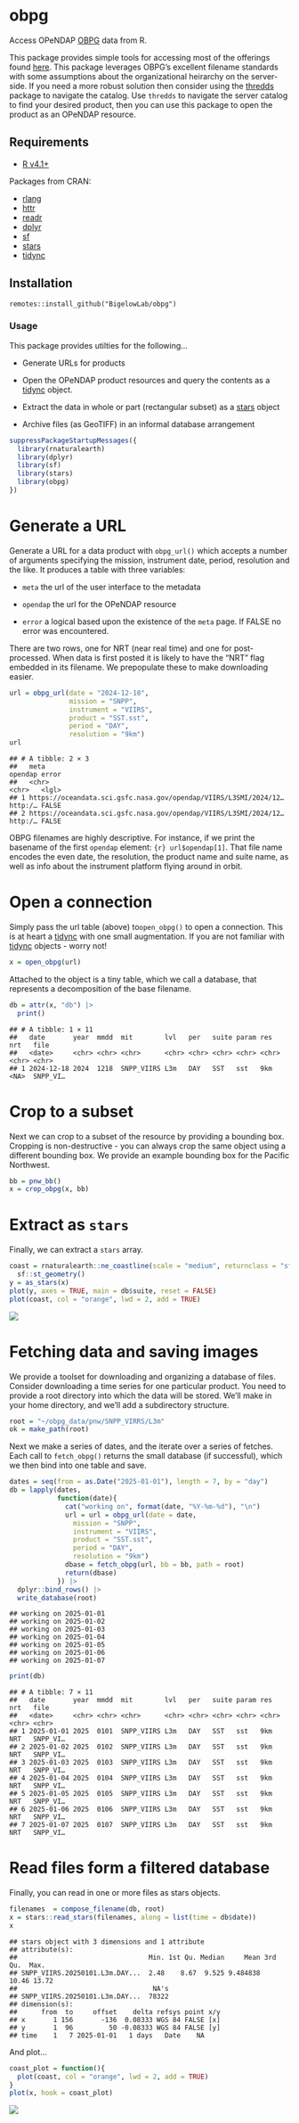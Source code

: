 obpg
================

Access OPeNDAP [OBPG](https://oceancolor.gsfc.nasa.gov/) data from R.

This package provides simple tools for accessing most of the offerings
found [here](https://oceandata.sci.gsfc.nasa.gov/opendap/). This package
leverages OBPG’s excellent filename standards with some assumptions
about the organizational heirarchy on the server-side. If you need a
more robust solution then consider using the
[thredds](https://github.com/BigelowLab/thredds) package to navigate the
catalog. Use `thredds` to navigate the server catalog to find your
desired product, then you can use this package to open the product as an
OPeNDAP resource.

## Requirements

- [R v4.1+](https://www.r-project.org/)

Packages from CRAN:

- [rlang](https://CRAN.R-project.org/package=rlang)
- [httr](https://CRAN.R-project.org/package=httr)
- [readr](https://CRAN.R-project.org/package=readr)
- [dplyr](https://CRAN.R-project.org/package=dplyr)
- [sf](https://CRAN.R-project.org/package=sf)
- [stars](https://CRAN.R-project.org/package=stars)
- [tidync](https://CRAN.R-project.org/package=ncdf4)

## Installation

    remotes::install_github("BigelowLab/obpg")

### Usage

This package provides utilties for the following…

- Generate URLs for products

- Open the OPeNDAP product resources and query the contents as a
  [tidync](https://github.com/ropensci/tidync) object.

- Extract the data in whole or part (rectangular subset) as a
  [stars](https://r-spatial.github.io/stars/) object

- Archive files (as GeoTIFF) in an informal database arrangement

``` r
suppressPackageStartupMessages({
  library(rnaturalearth)
  library(dplyr)
  library(sf)
  library(stars)
  library(obpg)
})
```

# Generate a URL

Generate a URL for a data product with `obpg_url()` which accepts a
number of arguments specifying the mission, instrument date, period,
resolution and the like. It produces a table with three variables:

- `meta` the url of the user interface to the metadata

- `opendap` the url for the OPeNDAP resource

- `error` a logical based upon the existence of the `meta` page. If
  FALSE no error was encountered.

There are two rows, one for NRT (near real time) and one for
post-processed. When data is first posted it is likely to have the “NRT”
flag embedded in its filename. We prepopulate these to make downloading
easier.

``` r
url = obpg_url(date = "2024-12-18",
               mission = "SNPP", 
               instrument = "VIIRS",
               product = "SST.sst",
               period = "DAY",
               resolution = "9km")
url
```

    ## # A tibble: 2 × 3
    ##   meta                                                             opendap error
    ##   <chr>                                                            <chr>   <lgl>
    ## 1 https://oceandata.sci.gsfc.nasa.gov/opendap/VIIRS/L3SMI/2024/12… http:/… FALSE
    ## 2 https://oceandata.sci.gsfc.nasa.gov/opendap/VIIRS/L3SMI/2024/12… http:/… FALSE

OBPG filenames are highly descriptive. For instance, if we print the
basename of the first `opendap` element: `{r} url$opendap[1]`. That file
name encodes the even date, the resolution, the product name and suite
name, as well as info about the instrument platform flying around in
orbit.

# Open a connection

Simply pass the url table (above) to`open_obpg()` to open a connection.
This is at heart a [tidync](https://github.com/ropensci/tidync) with one
small augmentation. If you are not familiar with
[tidync](https://github.com/ropensci/tidync) objects - worry not!

``` r
x = open_obpg(url)
```

Attached to the object is a tiny table, which we call a database, that
represents a decomposition of the base filename.

``` r
db = attr(x, "db") |> 
  print()
```

    ## # A tibble: 1 × 11
    ##   date       year  mmdd  mit        lvl   per   suite param res   nrt   file    
    ##   <date>     <chr> <chr> <chr>      <chr> <chr> <chr> <chr> <chr> <chr> <chr>   
    ## 1 2024-12-18 2024  1218  SNPP_VIIRS L3m   DAY   SST   sst   9km   <NA>  SNPP_VI…

# Crop to a subset

Next we can crop to a subset of the resource by providing a bounding
box. Cropping is non-destructive - you can always crop the same object
using a different bounding box. We provide an example bounding box for
the Pacific Northwest.

``` r
bb = pnw_bb()
x = crop_obpg(x, bb)
```

# Extract as `stars`

Finally, we can extract a `stars` array.

``` r
coast = rnaturalearth::ne_coastline(scale = "medium", returnclass = "sf") |>
  sf::st_geometry()
y = as_stars(x)
plot(y, axes = TRUE, main = db$suite, reset = FALSE)
plot(coast, col = "orange", lwd = 2, add = TRUE)
```

![](README_files/figure-gfm/stars-1.png)<!-- -->

# Fetching data and saving images

We provide a toolset for downloading and organizing a database of files.
Consider downloading a time series for one particular product. You need
to provide a root directory into which the data will be stored. We’ll
make in your home directory, and we’ll add a subdirectory structure.

``` r
root = "~/obpg_data/pnw/SNPP_VIRRS/L3m"
ok = make_path(root)
```

Next we make a series of dates, and the iterate over a series of
fetches. Each call to `fetch_obpg()` returns the small database (if
successful), which we then bind into one table and save.

``` r
dates = seq(from = as.Date("2025-01-01"), length = 7, by = "day")
db = lapply(dates,
            function(date){
              cat("working on", format(date, "%Y-%m-%d"), "\n")
              url = url = obpg_url(date = date,
                mission = "SNPP", 
                instrument = "VIIRS",
                product = "SST.sst",
                period = "DAY",
                resolution = "9km")
              dbase = fetch_obpg(url, bb = bb, path = root)
              return(dbase)
            }) |>
  dplyr::bind_rows() |>
  write_database(root)
```

    ## working on 2025-01-01 
    ## working on 2025-01-02 
    ## working on 2025-01-03 
    ## working on 2025-01-04 
    ## working on 2025-01-05 
    ## working on 2025-01-06 
    ## working on 2025-01-07

``` r
print(db)
```

    ## # A tibble: 7 × 11
    ##   date       year  mmdd  mit        lvl   per   suite param res   nrt   file    
    ##   <date>     <chr> <chr> <chr>      <chr> <chr> <chr> <chr> <chr> <chr> <chr>   
    ## 1 2025-01-01 2025  0101  SNPP_VIIRS L3m   DAY   SST   sst   9km   NRT   SNPP_VI…
    ## 2 2025-01-02 2025  0102  SNPP_VIIRS L3m   DAY   SST   sst   9km   NRT   SNPP_VI…
    ## 3 2025-01-03 2025  0103  SNPP_VIIRS L3m   DAY   SST   sst   9km   NRT   SNPP_VI…
    ## 4 2025-01-04 2025  0104  SNPP_VIIRS L3m   DAY   SST   sst   9km   NRT   SNPP_VI…
    ## 5 2025-01-05 2025  0105  SNPP_VIIRS L3m   DAY   SST   sst   9km   NRT   SNPP_VI…
    ## 6 2025-01-06 2025  0106  SNPP_VIIRS L3m   DAY   SST   sst   9km   NRT   SNPP_VI…
    ## 7 2025-01-07 2025  0107  SNPP_VIIRS L3m   DAY   SST   sst   9km   NRT   SNPP_VI…

# Read files form a filtered database

Finally, you can read in one or more files as stars objects.

``` r
filenames  = compose_filename(db, root)
x = stars::read_stars(filenames, along = list(time = db$date))
x
```

    ## stars object with 3 dimensions and 1 attribute
    ## attribute(s):
    ##                                 Min. 1st Qu. Median     Mean 3rd Qu.  Max.
    ## SNPP_VIIRS.20250101.L3m.DAY...  2.48    8.67  9.525 9.484838   10.46 13.72
    ##                                  NA's
    ## SNPP_VIIRS.20250101.L3m.DAY...  78322
    ## dimension(s):
    ##      from  to     offset    delta refsys point x/y
    ## x       1 156       -136  0.08333 WGS 84 FALSE [x]
    ## y       1  96         50 -0.08333 WGS 84 FALSE [y]
    ## time    1   7 2025-01-01   1 days   Date    NA

And plot…

``` r
coast_plot = function(){
  plot(coast, col = "orange", lwd = 2, add = TRUE)
}
plot(x, hook = coast_plot)
```

![](README_files/figure-gfm/plot_data-1.png)<!-- -->
